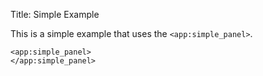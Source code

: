 Title: Simple Example

This is a simple example that uses the `<app:simple_panel>`.
	
	<app:simple_panel>
	</app:simple_panel>
	
